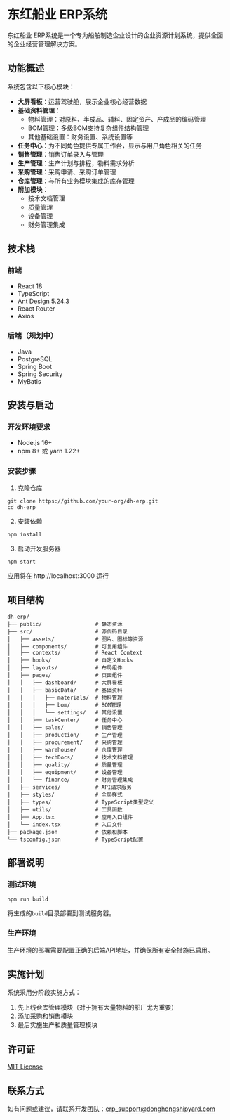 # 东红船业 ERP系统

东红船业 ERP系统是一个专为船舶制造企业设计的企业资源计划系统，提供全面的企业经营管理解决方案。

## 功能概述

系统包含以下核心模块：

- **大屏看板**：运营驾驶舱，展示企业核心经营数据
- **基础资料管理**：
  - 物料管理：对原料、半成品、辅料、固定资产、产成品的编码管理
  - BOM管理：多级BOM支持复杂组件结构管理
  - 其他基础设置：财务设置、系统设置等
- **任务中心**：为不同角色提供专属工作台，显示与用户角色相关的任务
- **销售管理**：销售订单录入与管理
- **生产管理**：生产计划与排程，物料需求分析
- **采购管理**：采购申请、采购订单管理
- **仓库管理**：与所有业务模块集成的库存管理
- **附加模块**：
  - 技术文档管理
  - 质量管理
  - 设备管理
  - 财务管理集成

## 技术栈

### 前端
- React 18
- TypeScript
- Ant Design 5.24.3
- React Router
- Axios

### 后端（规划中）
- Java
- PostgreSQL
- Spring Boot
- Spring Security
- MyBatis

## 安装与启动

### 开发环境要求
- Node.js 16+ 
- npm 8+ 或 yarn 1.22+

### 安装步骤

1. 克隆仓库
```
git clone https://github.com/your-org/dh-erp.git
cd dh-erp
```

2. 安装依赖
```
npm install
```

3. 启动开发服务器
```
npm start
```

应用将在 http://localhost:3000 运行

## 项目结构

```
dh-erp/
├── public/                 # 静态资源
├── src/                    # 源代码目录
│   ├── assets/             # 图片、图标等资源
│   ├── components/         # 可复用组件
│   ├── contexts/           # React Context
│   ├── hooks/              # 自定义Hooks
│   ├── layouts/            # 布局组件
│   ├── pages/              # 页面组件
│   │   ├── dashboard/      # 大屏看板
│   │   ├── basicData/      # 基础资料
│   │   │   ├── materials/  # 物料管理
│   │   │   ├── bom/        # BOM管理
│   │   │   └── settings/   # 其他设置
│   │   ├── taskCenter/     # 任务中心
│   │   ├── sales/          # 销售管理
│   │   ├── production/     # 生产管理
│   │   ├── procurement/    # 采购管理
│   │   ├── warehouse/      # 仓库管理
│   │   ├── techDocs/       # 技术文档管理
│   │   ├── quality/        # 质量管理
│   │   ├── equipment/      # 设备管理
│   │   └── finance/        # 财务管理集成
│   ├── services/           # API请求服务
│   ├── styles/             # 全局样式
│   ├── types/              # TypeScript类型定义
│   ├── utils/              # 工具函数
│   ├── App.tsx             # 应用入口组件
│   └── index.tsx           # 入口文件
├── package.json            # 依赖和脚本
└── tsconfig.json           # TypeScript配置
```

## 部署说明

### 测试环境
```
npm run build
```
将生成的`build`目录部署到测试服务器。

### 生产环境
生产环境的部署需要配置正确的后端API地址，并确保所有安全措施已启用。

## 实施计划

系统采用分阶段实施方式：

1. 先上线仓库管理模块（对于拥有大量物料的船厂尤为重要）
2. 添加采购和销售模块
3. 最后实施生产和质量管理模块

## 许可证

[MIT License](LICENSE)

## 联系方式

如有问题或建议，请联系开发团队：erp_support@donghongshipyard.com
